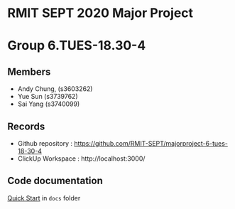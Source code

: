 # RMIT SEPT 2020 Major Project

# Group 6.TUES-18.30-4

## Members
* Andy Chung, (s3603262)
* Yue Sun (s3739762)
* Sai Yang (s3740099)


## Records

* Github repository :  https://github.com/RMIT-SEPT/majorproject-6-tues-18-30-4
* ClickUp Workspace : http://localhost:3000/


## Code documentation

[Quick Start](https://drive.google.com/drive/folders/1oied0eMKklPfRrNN2vZq_W15YJinRyMh?usp=sharing) in `docs` folder
